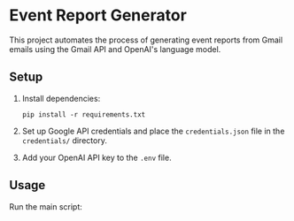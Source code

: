 # Event Report Generator

This project automates the process of generating event reports from Gmail emails using the Gmail API and OpenAI's language model.

## Setup

1. Install dependencies:
   ```
   pip install -r requirements.txt
   ```

2. Set up Google API credentials and place the `credentials.json` file in the `credentials/` directory.

3. Add your OpenAI API key to the `.env` file.

## Usage

Run the main script:
